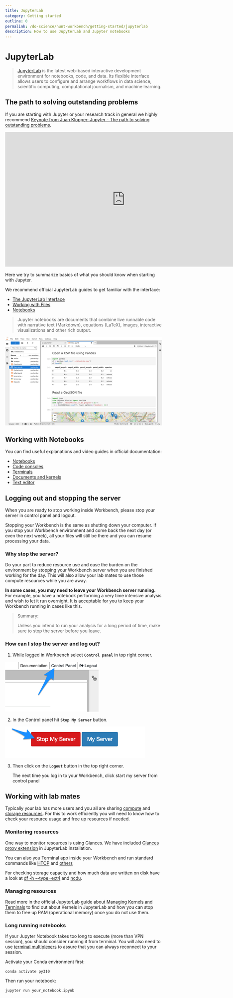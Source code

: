 ```yaml
---
title: JupyterLab
category: Getting started
outline: 0
permalink: /do-science/hunt-workbench/getting-started/jupyterlab
description: How to use JupyterLab and Jupyter notebooks
---
```


# JupyterLab

> [JupyterLab](https://jupyter.org/) is the latest web-based interactive development environment for notebooks, code, and data. Its flexible interface allows users to configure and arrange workflows in data science, scientific computing, computational journalism, and machine learning.

## The path to solving outstanding problems

If you are starting with Jupyter or your research track in general we highly recommend [Keynote from Juan Klopper: Jupyter - The path to solving outstanding problems](https://www.youtube.com/watch?v=gmBRzi6hjhI).

<iframe width="768" height="432" src="https://www.youtube-nocookie.com/embed/gmBRzi6hjhI?si=Mm4HbAsFEEfg5x-G" title="YouTube video player" frameborder="0" allow="accelerometer; autoplay; clipboard-write; encrypted-media; gyroscope; picture-in-picture; web-share" allowfullscreen></iframe>

Here we try to summarize basics of what you should know when starting with Jupyter.

We recommend official JupyterLab guides to get familiar with the interface:
- [The JupyterLab Interface](https://jupyterlab.readthedocs.io/en/latest/user/interface.html)
- [Working with Files](https://jupyterlab.readthedocs.io/en/latest/user/files.html)
- [Notebooks](https://jupyterlab.readthedocs.io/en/latest/user/notebook.html)

> Jupyter notebooks are documents that combine live runnable code with narrative text (Markdown), equations (LaTeX), images, interactive visualizations and other rich output.

![notebook_ui.png](./images/notebook-ui.png)


## Working with Notebooks

You can find useful explanations and video guides in official documentation:

- [Notebooks](https://jupyterlab.readthedocs.io/en/latest/user/notebook.html)
- [Code consoles](https://jupyterlab.readthedocs.io/en/latest/user/code_console.html)
- [Terminals](https://jupyterlab.readthedocs.io/en/latest/user/terminal.html)
- [Documents and kernels](https://jupyterlab.readthedocs.io/en/latest/user/documents_kernels.html)
- [Text editor](https://jupyterlab.readthedocs.io/en/latest/user/file_editor.html)

## Logging out and stopping the server

When you are ready to stop working inside Workbench, please stop your server in control panel and logout.

Stopping your Workbench is the same as shutting down your computer. If you stop your Workbench environment and come back the next day (or even the next week), all your files will still be there and you can resume processing your data.

### Why stop the server?

Do your part to reduce resource use and ease the burden on the environment by stopping your Workbench server when you are finished working for the day. This will also allow your lab mates to use those compute resources while you are away.

**In some cases, you may need to leave your Workbench server running.** For example, you have a notebook performing a very time intensive analysis and wish to let it run overnight. It is acceptable for you to keep your Workbench running in cases like this.

> Summary:
>
> Unless you intend to run your analysis for a long period of time, make sure to stop the server before you leave.

### How can I stop the server and log out?

1. While logged in Workbench select **`Control panel`** in top right corner.

![wb_topbar_cp.png](../images/wb_topbar_cp.png)

2. In the Control panel hit **`Stop My Server`** button.

![wb_cp_stopserver.png](../images/wb_cp_stopserver.png)

3.  Then click on the **`Logout`** button in the top right corner.
    
    The next time you log in to your Workbench, click start my server from control panel

## Working with lab mates

Typically your lab has more users and you all are sharing [compute](https://docs.hdc.ntnu.no/do-science/faq/compute/) and [storage resources](/do-science/faq/storage/).
For this to work efficiently you will need to know how to check your resource usage and free up resources if needed.

### Monitoring resources

One way to monitor resources is using Glances. We have included [Glances proxy extension](https://github.com/huntdatacenter/jupyter-glances-proxy) in JupyterLab installation.

You can also you Terminal app inside your Workbench and run standard commands like [HTOP](https://docs.hdc.ntnu.no/do-science/tools/technical/htop/) and [others](/do-science/faq/compute/#can-i-monitor-my-resource-consumption)

For checking storage capacity and how much data are written on disk have a look at [df -h --type=ext4](/do-science/faq/storage/#resources) and [ncdu](/do-science/tools/technical/ncdu/).

### Managing resources

Read more in the official JupyterLab guide about [Managing Kernels and Terminals](https://jupyterlab.readthedocs.io/en/latest/user/running.html) to find out about Kernels in JupyterLab and how you can stop them to free up RAM (operational memory) once you do not use them.

### Long running notebooks

If your Jupyter Notebook takes too long to execute (more than VPN session), you should consider running it from terminal. You will also need to use [terminal multiplexers](https://docs.hdc.ntnu.no/do-science/tools/technical/terminal-multiplexers/#tmux) to assure that you can always reconnect to your session.

Activate your Conda environment first:

```
conda activate py310
```

Then run your notebook:

```
jupyter run your_notebook.ipynb
```
